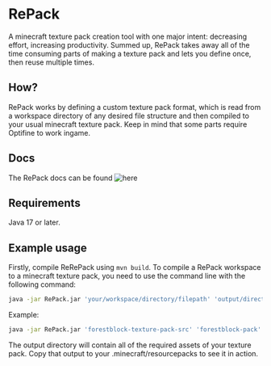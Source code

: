 # RePack
A minecraft texture pack creation tool with one major intent: decreasing effort, increasing productivity. Summed up, RePack takes away all of the time consuming parts of making a texture pack and lets you define once, then reuse multiple times.

## How?
RePack works by defining a custom texture pack format, which is read from a workspace directory of any desired file structure and then compiled to your usual minecraft texture pack. Keep in mind that some parts require Optifine to work ingame.

## Docs
The RePack docs can be found ![here](https://github.com/ForestBlock-org/RePackDocs)

## Requirements
Java 17 or later.

## Example usage
Firstly, compile ReRePack using `mvn build`. To compile a RePack workspace to a minecraft texture pack, you need to use the command line with the following command:
```bash
java -jar RePack.jar 'your/workspace/directory/filepath' 'output/directory/filepath'
```
Example:
```bash
java -jar RePack.jar 'forestblock-texture-pack-src' 'forestblock-pack'
```
The output directory will contain all of the required assets of your texture pack. Copy that output to your .minecraft/resourcepacks to see it in action.
